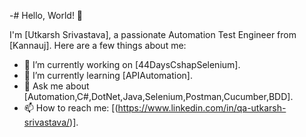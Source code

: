-# Hello, World! 👋

I'm [Utkarsh Srivastava], a passionate Automation Test Engineer from [Kannauj]. Here are a few things about me:

- 🔭 I’m currently working on [44DaysCshapSelenium].
- 🌱 I’m currently learning [APIAutomation].
- 💬 Ask me about [Automation,C#,DotNet,Java,Selenium,Postman,Cucumber,BDD].
- 📫 How to reach me: [(https://www.linkedin.com/in/qa-utkarsh-srivastava/)].

<!---
SriUtkrsh/SriUtkrsh is a ✨ special ✨ repository because its `README.md` (this file) appears on your GitHub profile.
You can click the Preview link to take a look at your changes.
--->
